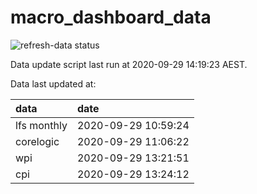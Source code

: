 
<!-- README.md is generated from README.Rmd. Please edit that file -->

# macro\_dashboard\_data

<!-- badges: start -->

![refresh-data
status](https://github.com/MattCowgill/macro_dashboard_data/workflows/refresh-data/badge.svg)

<!-- badges: end -->

Data update script last run at 2020-09-29 14:19:23 AEST.

Data last updated at:

| data        | date                |
| :---------- | :------------------ |
| lfs monthly | 2020-09-29 10:59:24 |
| corelogic   | 2020-09-29 11:06:22 |
| wpi         | 2020-09-29 13:21:51 |
| cpi         | 2020-09-29 13:24:12 |

